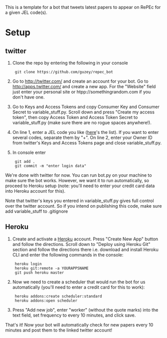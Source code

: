 This is a template for a bot that tweets latest papers to appear on RePEc for a given JEL code(s).

# Setup

## twitter

1. Clone the repo by entering the following in your console

        git clone https://github.com/guzey/repec_bot

2. Go to http://twitter.com/ and create an account for your bot. Go to http://apps.twitter.com/ and create a new app. For the "Website" field just enter your personal site or htpp://somethingrandom.com if you don't have one.

3. Go to Keys and Access Tokens and copy Consumer Key and Consumer Secret to variable_stuff.py. Scroll down and press "Create my access token", then copy Access Token and Access Token Secret to variable_stuff.py (make sure there are no rogue spaces anywhere!).

4. On line 1, enter a JEL code you like ([here](https://www.aeaweb.org/econlit/jelCodes.php?view=jel)'s the list). If you want to enter several codes, separate them by "+". On line 2, enter your Owner ID from twitter's Keys and Access Tokens page and close variable_stuff.py.

5. In console enter

        git add .
        git commit -m "enter login data"

We're done with twitter for now. You can run bot.py on your machine to make sure the bot works. However, we want it to run automatically, so proceed to Heroku setup (note: you'll need to enter your credit card data into Heroku account for this).

Note that twitter's keys you entered in variable_stuff.py gives full control over the twitter account. So if you intend on publishing this code, make sure add variable_stuff to .gitignore
 
## Heroku

1. Create and activate a [Heroku](https://www.heroku.com/) account. Press "Create New App" button and follow the directions. Scroll down to "Deploy using Heroku Git" section and follow the directions there i.e. download and install Heroku CLI and enter the following commands in the console:


        heroku login
        heroku git:remote -a YOURAPPSNAME
        git push heroku master


2. Now we need to create a scheduler that would run the bot for us automatically (you'll need to enter a credit card for this to work):


        heroku addons:create scheduler:standard
        heroku addons:open scheduler


3. Press "Add new job", enter "worker" (without the quote marks) into the text field, set frequency to every 10 minutes, and click save.

That's it! Now your bot will automatically check for new papers every 10 minutes and post them to the linked twitter account!